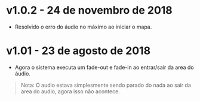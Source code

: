 # v1.0.2 - 24 de novembro de 2018
- Resolvido o erro do áudio no máximo ao iniciar o mapa.

# v1.01 - 23 de agosto de 2018
- Agora o sistema executa um fade-out e fade-in ao entrar/sair da area do áudio.

> Nota: O audio estava simplesmente sendo parado do nada ao sair da area do audio, agora isso não acontece.
